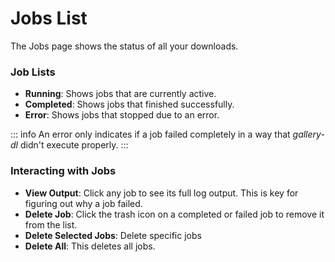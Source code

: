 # Jobs List

The Jobs page shows the status of all your downloads.

### Job Lists

- **Running**: Shows jobs that are currently active.
- **Completed**: Shows jobs that finished successfully.
- **Error**: Shows jobs that stopped due to an error.

::: info 
An error only indicates if a job failed completely in a way that *gallery-dl* didn't execute properly.
:::

### Interacting with Jobs

- **View Output**: Click any job to see its full log output. This is key for
  figuring out why a job failed.
- **Delete Job**: Click the trash icon on a completed or failed job to
  remove it from the list.
- **Delete Selected Jobs**: Delete specific jobs
- **Delete All**: This deletes all jobs.
